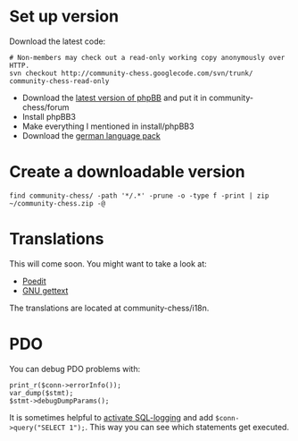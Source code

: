 # Set up version #
Download the latest code:
```
# Non-members may check out a read-only working copy anonymously over HTTP.
svn checkout http://community-chess.googlecode.com/svn/trunk/ community-chess-read-only
```

  * Download the [latest version of phpBB](http://www.phpbb.com/downloads/olympus.php?from=submenu) and put it in community-chess/forum
  * Install phpBB3
  * Make everything I mentioned in install/phpBB3
  * Download the [german language pack](http://www.phpbb.com/languages/)

# Create a downloadable version #
```
find community-chess/ -path '*/.*' -prune -o -type f -print | zip ~/community-chess.zip -@
```

# Translations #
This will come soon. You might want to take a look at:
  * [Poedit](http://en.wikipedia.org/wiki/Poedit)
  * [GNU gettext](http://en.wikipedia.org/wiki/GNU_gettext)

The translations are located at community-chess/i18n.

# PDO #
You can debug PDO problems with:

```
print_r($conn->errorInfo());
var_dump($stmt);
$stmt->debugDumpParams();
```

It is sometimes helpful to [activate SQL-logging](http://security.stackexchange.com/questions/8865/do-i-have-to-make-any-more-check-if-i-use-prepared-statements-for-integers) and add `$conn->query("SELECT 1");`. This way you can see which statements get executed.